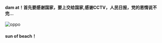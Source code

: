 #### dam at！首先要感谢国家，要上交给国家,感谢CCTV，人民日报，党的恩情说不完...
![oppo](https://imgur.com/qwwvH0C.gif)
#### sun of beach！
